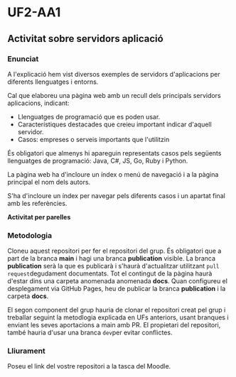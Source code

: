 # UF2-AA1

## Activitat sobre servidors aplicació

### Enunciat

A l'explicació hem vist diversos exemples de servidors d'aplicacions per diferents llenguatges i entorns.

Cal que elaboreu una pàgina web amb un recull dels principals servidors aplicacions, indicant:

- Llenguatges de programació que es poden usar.
- Característiques destacades que creieu important indicar d'aquell servidor.
- Casos: empreses o serveis importants que l'utilitzin

És obligatori que almenys hi apareguin representats casos pels següents llenguatges de programació: Java, C#, JS, Go, Ruby i Python.

La pàgina web ha d'incloure un índex o menú de navegació i a la pàgina principal el nom dels autors.

S'ha d'incloure un índex per navegar pels diferents casos i un apartat final amb les referències.

**Activitat per parelles**

### Metodologia

Cloneu aquest repositori per fer el repositori del grup. És obligatori que a part de la branca **main** i hagi una branca **publication** visible. La branca **publication** serà la que es publicarà i s'haurà d'actualitzar utilitzant `pull request`degudament documentats. Tot el contingut de la pàgina haurà d'estar dins una carpeta anomenada anomenada **docs**. Quan configureu el desplegament via GitHub Pages, heu de publicar la branca **publication** i la carpeta **docs**.

El segon component del grup hauria de clonar el repositori creat pel grup i treballar seguint la metodlogia explicada en UFs anteriors, usant branques i enviant les seves aportacions a main amb PR. El propietari del repositori, també hauria d'usar una branca `dev`per evitar conflictes.

### Lliurament

Poseu el link del vostre repositori a la tasca del Moodle.
